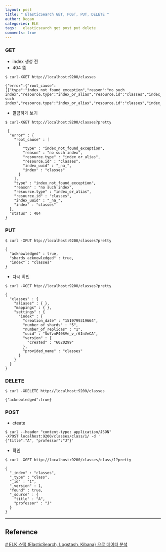 ```yaml
---
layout: post
title: " ElasticSearch GET, POST, PUT, DELETE "
author: Degan
categories: ELK
tags:	elasticsearch get post put delete
comments: true
---
```


### GET

- index 생성 전
- 404 뜸

```
$ curl-XGET http://localhost:9200/classes
```

```
{"error":{"root_cause":[{"type":"index_not_found_exception","reason":"no such index","resource.type":"index_or_alias","resource.id":"classes","index_uuid":"_na_","index":"classes"}],"type":"index_not_found_exception","reason":"no such index","resource.type":"index_or_alias","resource.id":"classes","index_uuid":"_na_","index":"classes"},"status":404}
```

- 깔끔하게 보기

```
$ curl-XGET http://localhost:9200/classes?pretty
```

```
 {
  "error" : {
    "root_cause" : [
      {
        "type" : "index_not_found_exception",
        "reason" : "no such index",
        "resource.type" : "index_or_alias",
        "resource.id" : "classes",
        "index_uuid" : "_na_",
        "index" : "classes"
      }
    ],
    "type" : "index_not_found_exception",
    "reason" : "no such index",
    "resource.type" : "index_or_alias",
    "resource.id" : "classes",
    "index_uuid" : "_na_",
    "index" : "classes"
  },
  "status" : 404
}
```

### PUT

``` 
$ curl -XPUT htp://localhost:9200/classes?pretty
```
```
{
  "acknowledged" : true,
  "shards_acknowledged" : true,
  "index" : "classes"
}
```

- 다시 확인

```
$ curl -XGET htp://localhost:9200/classes?pretty
```

```
{
  "classes" : {
    "aliases" : { },
    "mappings" : { },
    "settings" : {
      "index" : {
        "creation_date" : "1519799319664",
        "number_of_shards" : "5",
        "number_of_replicas" : "1",
        "uuid" : "So7vmP40SVe_v_r6InVeCA",
        "version" : {
          "created" : "6020299"
        },
        "provided_name" : "classes"
      }
    }
  }
}
```

### DELETE

```
$ curl -XDELETE http://localhost:9200/classes
```

```
{"acknowledged":true}
```

### POST

- cteate

```
$ curl --header "content-type: application/JSON" 
-XPOST localhost:9200/classes/class/1/ -d '
{"title":"A", "professor":"J"}'
```

- 확인

```
$ curl -XGET http://localhost:9200/classes/class/1?pretty
```

```
{
  "_index" : "classes",
  "_type" : "class",
  "_id" : "1",
  "_version" : 1,
  "found" : true,
  "_source" : {
    "title" : "A",
    "professor" : "J"
  }
}
```

---

## Reference

[# ELK 스택 (ElasticSearch, Logstash, Kibana) 으로 데이터 분석](https://www.inflearn.com/course/elk-%EC%8A%A4%ED%83%9D-%EB%8D%B0%EC%9D%B4%ED%84%B0-%EB%B6%84%EC%84%9D/)
